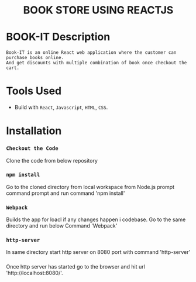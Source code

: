 <h1 align="center">BOOK STORE USING REACTJS </h1>


# BOOK-IT Description
    Book-IT is an online React web application where the customer can purchase books online.
    And get discounts with multiple combination of book once checkout the cart.
 

# Tools Used

- Build with `React`, `Javascript`, `HTML`, `CSS`.


# Installation 

### `Checkout the Code`


Clone the code from below repository

### `npm install`

Go to the cloned directory from local workspace from Node.js prompt command prompt and run command 'npm install'

### `Webpack`

Builds the app for loacl if any changes happen i codebase.
Go to the same directory and run below Command 'Webpack'

### `http-server`

In same directory start http server on 8080 port with command 'http-server'


### 

Once http server has started go to the browser and hit url 'http://localhost:8080/'.